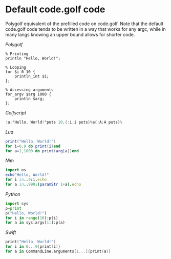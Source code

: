 # Default code.golf code

Polygolf equivalent of the prefilled code on code.golf. Note that the default code.golf code tends to be written in a way that works for any argc, while in many langs knowing an upper bound allows for shorter code.

_Polygolf_

```polygolf
% Printing
println "Hello, World!";

% Looping
for $i 0 10 {
    println_int $i;
};

% Accessing arguments
for_argv $arg 1000 {
    println $arg;
};
```

_Golfscript_

```gs
:a;"Hello, World!"puts 10,{:i;i puts}%a{:A;A puts}%
```

_Lua_

```lua
print("Hello, World!")
for i=0,9 do print(i)end
for a=1,1000 do print(arg[a])end
```

_Nim_

```nim
import os
echo"Hello, World!"
for i in..9:i.echo
for a in..999:(paramStr 1+a).echo
```

_Python_

```python
import sys
p=print
p("Hello, World!")
for i in range(10):p(i)
for a in sys.argv[1:]:p(a)
```

_Swift_

```swift
print("Hello, World!")
for i in 0...9{print(i)}
for a in CommandLine.arguments[1...]{print(a)}
```
